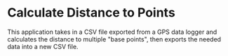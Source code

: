 # Calculate Distance to Points

This application takes in a CSV file exported from a GPS data logger and calculates the distance to multiple "base points", then exports the needed data into a new CSV file.
